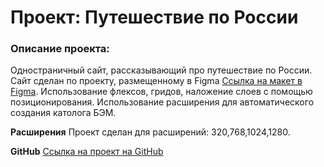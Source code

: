 # Проект: Путешествие по России

### Описание проекта: 
Одностраничный сайт, рассказывающий про путешествие по России. Сайт сделан по проекту, размещенному в Figma [Ссылка на макет в Figma](https://www.figma.com/file/5S2WSbEFL6awjVWJ0NWL8Q/Sprint-3_-Russia-_-desktop-mobile?node-id=28503%3A0). 
Использование флексов, гридов, наложение слоев с помощью позиционирования. Использование расширения для автоматического создания католога БЭМ.

**Расширения**
Проект сделан для расширений: 320,768,1024,1280.

**GitHub**
[Ссылка на проект на GitHub](https://)
